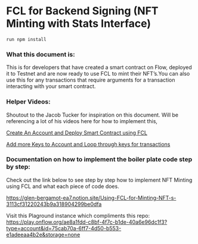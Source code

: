 <h1>FCL for Backend Signing (NFT Minting with Stats Interface)</h1>

<code>run npm install</code>

<h3>What this document is:</h3>

This is for developers that have created a smart contract on Flow, deployed it to Testnet and are now ready to use FCL to mint their NFT’s.You can also use this for any transactions that require arguments for a transaction interacting with your smart contract.

<h3>Helper Videos:</h3>

Shoutout to the Jacob Tucker for inspiration on this document. Will be referencing a lot of his videos here for how to implement this,

[Create An Account and Deploy Smart Contract using FCL](https://www.youtube.com/watch?v=91DZbf9cXs8)

[Add more Keys to Account and Loop through keys for transactions](https://www.youtube.com/watch?v=wz__Hwgkzfw)


<h3>Documentation on how to implement the boiler plate code step by step:</h3>

Check out the link below to see step by step how to implement NFT Minting using FCL and what each piece of code does.

https://glen-bergamot-ea7.notion.site/Using-FCL-for-Minting-NFT-s-3113cf31220243b9a318904299be0dfa

Visit this Plaground instance which compliments this repo: https://play.onflow.org/ae8a1fdd-c8bf-4f7c-b1de-40a6e96dc1f3?type=account&id=75cab70a-6ff7-4d50-b553-e1adeeaa4b2e&storage=none
